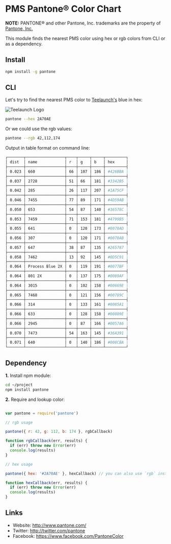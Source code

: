 
# PMS Pantone® Color Chart

**NOTE:** PANTONE® and other Pantone, Inc. trademarks are the property of [Pantone, Inc.][1]

This module finds the nearest PMS color using hex or rgb colors from CLI or as a dependency.


## Install

```bash
npm install -g pantone
```


## CLI

Let's try to find the nearest PMS color to [Teelaunch's][2] blue in hex:

![Teelaunch Logo](https://d33304ifi1rp4s.cloudfront.net/img/teelaunch-logo.png "Teelaunch Logo")

```bash
pantone --hex 2A70AE
```

Or we could use the rgb values:

```bash
pantone --rgb 42,112,174
```

Output in table format on command line:

```bash
┌───────┬─────────────────┬────┬─────┬─────┬─────────┐
│ dist  │ name            │ r  │ g   │ b   │ hex     │
├───────┼─────────────────┼────┼─────┼─────┼─────────┤
│ 0.023 │ 660             │ 66 │ 107 │ 186 │ #426BBA │
├───────┼─────────────────┼────┼─────┼─────┼─────────┤
│ 0.037 │ 2728            │ 51 │ 66  │ 181 │ #3342B5 │
├───────┼─────────────────┼────┼─────┼─────┼─────────┤
│ 0.042 │ 285             │ 26 │ 117 │ 207 │ #1A75CF │
├───────┼─────────────────┼────┼─────┼─────┼─────────┤
│ 0.046 │ 7455            │ 77 │ 89  │ 171 │ #4D59AB │
├───────┼─────────────────┼────┼─────┼─────┼─────────┤
│ 0.050 │ 653             │ 54 │ 87  │ 140 │ #36578C │
├───────┼─────────────────┼────┼─────┼─────┼─────────┤
│ 0.053 │ 7459            │ 71 │ 153 │ 181 │ #4799B5 │
├───────┼─────────────────┼────┼─────┼─────┼─────────┤
│ 0.055 │ 641             │ 0  │ 120 │ 173 │ #0078AD │
├───────┼─────────────────┼────┼─────┼─────┼─────────┤
│ 0.056 │ 307             │ 0  │ 120 │ 171 │ #0078AB │
├───────┼─────────────────┼────┼─────┼─────┼─────────┤
│ 0.057 │ 647             │ 38 │ 87  │ 135 │ #265787 │
├───────┼─────────────────┼────┼─────┼─────┼─────────┤
│ 0.058 │ 7462            │ 13 │ 92  │ 145 │ #0D5C91 │
├───────┼─────────────────┼────┼─────┼─────┼─────────┤
│ 0.064 │ Process Blue 2X │ 0  │ 119 │ 191 │ #0077BF │
├───────┼─────────────────┼────┼─────┼─────┼─────────┤
│ 0.064 │ 801 2X          │ 0  │ 137 │ 175 │ #0089AF │
├───────┼─────────────────┼────┼─────┼─────┼─────────┤
│ 0.064 │ 3015            │ 0  │ 102 │ 158 │ #00669E │
├───────┼─────────────────┼────┼─────┼─────┼─────────┤
│ 0.065 │ 7468            │ 0  │ 121 │ 156 │ #00789C │
├───────┼─────────────────┼────┼─────┼─────┼─────────┤
│ 0.066 │ 314             │ 0  │ 133 │ 161 │ #0085A1 │
├───────┼─────────────────┼────┼─────┼─────┼─────────┤
│ 0.066 │ 633             │ 0  │ 128 │ 158 │ #00809E │
├───────┼─────────────────┼────┼─────┼─────┼─────────┤
│ 0.066 │ 2945            │ 0  │ 87  │ 166 │ #0057A6 │
├───────┼─────────────────┼────┼─────┼─────┼─────────┤
│ 0.070 │ 7473            │ 54 │ 163 │ 145 │ #36A391 │
├───────┼─────────────────┼────┼─────┼─────┼─────────┤
│ 0.071 │ 640             │ 0  │ 140 │ 186 │ #008CBA │
└───────┴─────────────────┴────┴─────┴─────┴─────────┘
```


## Dependency

**1.** Install npm module:

```bash
cd ~/project
npm install pantone
```

**2.** Require and lookup color:

```js

var pantone = require('pantone')

// rgb usage

pantone({ r: 42, g: 112, b: 174 }, rgbCallback)

function rgbCallback(err, results) {
  if (err) throw new Error(err)
  console.log(results)
}

// hex usage

pantone({ hex: '#2A70AE' }, hexCallback) // you can also use `rgb` instead of `hex`

function hexCallback(err, results) {
  if (err) throw new Error(err)
  console.log(results)
}
```

## Links

* Website: <http://www.pantone.com/>
* Twitter: <http://twitter.com/pantone>
* Facebook: <https://www.facebook.com/PantoneColor>

[1]: http://www.pantone.com/
[2]: https://teelaunch.com

